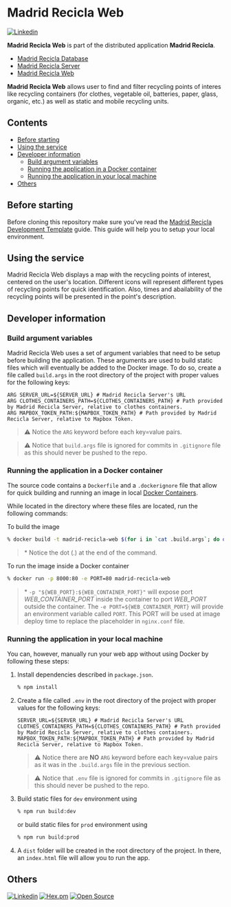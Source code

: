 # Madrid Recicla Web  <!-- omit in toc -->

[![Linkedin](https://img.shields.io/badge/LinkedIn-carlosmartinezm-blue)](https://www.linkedin.com/in/carlosmartinezm/)

**Madrid Recicla Web** is part of the distributed application **Madrid Recicla**.

- [Madrid Recicla Database]
- [Madrid Recicla Server]
- [Madrid Recicla Web]

**Madrid Recicla Web** allows user to find and filter recycling points of interes like recycling containers (for clothes, vegetable oil, batteries, paper, glass, organic, etc.) as well as static and mobile recycling units.

## Contents  <!-- omit in toc -->

- [Before starting](#before-starting)
- [Using the service](#using-the-service)
- [Developer information](#developer-information)
  - [Build argument variables](#build-argument-variables)
  - [Running the application in a Docker container](#running-the-application-in-a-docker-container)
  - [Running the application in your local machine](#running-the-application-in-your-local-machine)
- [Others](#others)

## Before starting

Before cloning this repository make sure you've read the [Madrid Recicla Development Template] guide. This guide will help you to setup your local environment.

## Using the service

Madrid Recicla Web displays a map with the recycling points of interest, centered on the user's location. Different icons will represent different types of recycling points for quick identification. Also, times and abailability of the recycling points will be presented in the point's description.

## Developer information

### Build argument variables

Madrid Recicla Web uses a set of argument variables that need to be setup before building the application. These arguments are used to build static files which will eventually be added to the Docker image. To do so, create a file called `build.args` in the root directory of the project with proper values for the following keys:

```properties
ARG SERVER_URL=${SERVER_URL} # Madrid Recicla Server's URL
ARG CLOTHES_CONTAINERS_PATH=${CLOTHES_CONTAINERS_PATH} # Path provided by Madrid Recicla Server, relative to clothes containers.
ARG MAPBOX_TOKEN_PATH:${MAPBOX_TOKEN_PATH} # Path provided by Madrid Recicla Server, relative to Mapbox Token.
```
>⚠️ Notice the `ARG` keyword before each key=value pairs.

>⚠️ Notice that `build.args` file is ignored for commits in `.gitignore` file as this should never be pushed to the repo.

### Running the application in a Docker container
The source code contains a `Dockerfile` and a `.dockerignore` file that allow for quick building and running an image in local [Docker Containers].

While located in the directory where these files are located, run the following commands:

To build the image

```bash
% docker build -t madrid-recicla-web $(for i in `cat .build.args`; do out+="--build-arg $i " ; done; echo $out;out="") .
```

> \* Notice the dot (.) at the end of the command.

To run the image inside a Docker container

```zsh
% docker run -p 8000:80 -e PORT=80 madrid-recicla-web
```
> \* `-p "${WEB_PORT}:${WEB_CONTAINER_PORT}"` will expose port _WEB_CONTAINER_PORT_ inside the container to port _WEB_PORT_ outside the container. The `-e PORT=${WEB_CONTAINER_PORT}` will provide an environment variable called `PORT`. This PORT will be used at image deploy time to replace the placeholder in `nginx.conf` file.

### Running the application in your local machine

You can, however, manually run your web app without using Docker by following these steps:

1. Install dependencies described in `package.json`.

    ```zsh
    % npm install
    ```

2. Create a file called `.env` in the root directory of the project with proper values for the following keys:

    ```properties
    SERVER_URL=${SERVER_URL} # Madrid Recicla Server's URL
    CLOTHES_CONTAINERS_PATH=${CLOTHES_CONTAINERS_PATH} # Path provided by Madrid Recicla Server, relative to clothes containers.
    MAPBOX_TOKEN_PATH:${MAPBOX_TOKEN_PATH} # Path provided by Madrid Recicla Server, relative to Mapbox Token.
    ```
    >⚠️ Notice there are **NO** `ARG` keyword before each key=value pairs as it was in the `.build.args` file in the previous section.

    >⚠️ Notice that `.env` file is ignored for commits in `.gitignore` file as this should never be pushed to the repo.

3. Build static files for `dev` environment using

    ```zsh
    % npm run build:dev
    ```
    or build static files for `prod` environment using

    ```zsh
    % npm run build:prod
    ```

4. A `dist` folder will be created in the root directory of the project. In there, an `index.html` file will allow you to run the app.

## Others

[![Linkedin](https://img.shields.io/badge/LinkedIn-carlosmartinezm-blue)](https://www.linkedin.com/in/carlosmartinezm/)
[![Hex.pm](https://img.shields.io/hexpm/l/plug)](http://www.apache.org/licenses/LICENSE-2.0)
[![Open Source](https://badges.frapsoft.com/os/v1/open-source.svg?v=103)](https://opensource.org/)

<!-- Links -->
[Madrid Recicla Database]: <https://github.com/martinezcarlos/madrid-recicla-dev-template/blob/main/db/README.md>
[Madrid Recicla Server]: <https://github.com/martinezcarlos/madrid-recicla-server>
[Madrid Recicla Web]: <https://github.com/martinezcarlos/madrid-recicla-web>
[Madrid Recicla Development Template]: <https://github.com/martinezcarlos/madrid-recicla-dev-template>
[Docker Containers]: <https://docs.docker.com/language/nodejs/>
